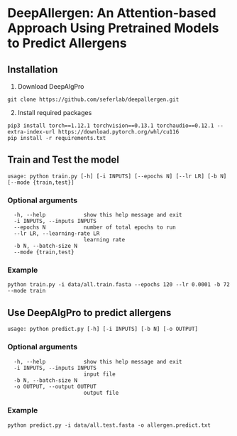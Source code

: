 # DeepAllergen: An Attention-based Approach Using Pretrained Models to Predict Allergens


## Installation
1. Download DeepAlgPro
```
git clone https://github.com/seferlab/deepallergen.git 
```
2. Install required packages<br>
```
pip3 install torch==1.12.1 torchvision==0.13.1 torchaudio==0.12.1 --extra-index-url https://download.pytorch.org/whl/cu116
pip install -r requirements.txt
```
## Train and Test the model
```
usage: python train.py [-h] [-i INPUTS] [--epochs N] [--lr LR] [-b N] [--mode {train,test}]
```
### Optional arguments
```
  -h, --help            show this help message and exit
  -i INPUTS, --inputs INPUTS
  --epochs N            number of total epochs to run
  --lr LR, --learning-rate LR
                        learning rate
  -b N, --batch-size N
  --mode {train,test}
```
### Example
```
python train.py -i data/all.train.fasta --epochs 120 --lr 0.0001 -b 72 --mode train
```
## Use DeepAlgPro to predict allergens
```
usage: python predict.py [-h] [-i INPUTS] [-b N] [-o OUTPUT]
```
### Optional arguments
```
  -h, --help            show this help message and exit
  -i INPUTS, --inputs INPUTS
                        input file
  -b N, --batch-size N
  -o OUTPUT, --output OUTPUT
                        output file
```
### Example
```
python predict.py -i data/all.test.fasta -o allergen.predict.txt
```
